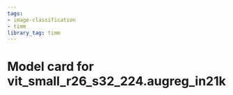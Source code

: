 ```yaml
---
tags:
- image-classification
- timm
library_tag: timm
---
```

# Model card for vit_small_r26_s32_224.augreg_in21k